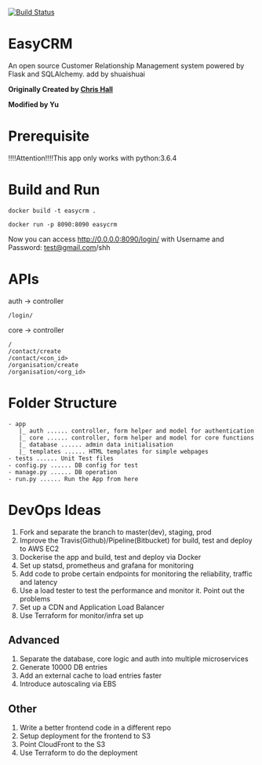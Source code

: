 [![Build Status](https://travis-ci.org/cghall/EasyCRM.svg?branch=master)](https://travis-ci.org/cghall/EasyCRM)

# EasyCRM

An open source Customer Relationship Management system powered by Flask and SQLAlchemy.
add by shuaishuai

**Originally Created by [Chris Hall](www.chrishall.io)**

**Modified by Yu**

# Prerequisite

!!!!Attention!!!!This app only works with python:3.6.4

# Build and Run

```
docker build -t easycrm .
```

```
docker run -p 8090:8090 easycrm
```

Now you can access http://0.0.0.0:8090/login/ with Username and Password: test@gmail.com/shh

# APIs

auth -> controller

```
/login/
```

core -> controller

```
/
/contact/create
/contact/<con_id>
/organisation/create
/organisation/<org_id>
```

# Folder Structure

```
- app
   |_ auth ...... controller, form helper and model for authentication
   |_ core ...... controller, form helper and model for core functions
   |_ database ...... admin data initialisation
   |_ templates ...... HTML templates for simple webpages
- tests ...... Unit Test files
- config.py ...... DB config for test
- manage.py ...... DB operation
- run.py ...... Run the App from here
```

# DevOps Ideas

1. Fork and separate the branch to master(dev), staging, prod
2. Improve the Travis(Github)/Pipeline(Bitbucket) for build, test and deploy to AWS EC2
3. Dockerise the app and build, test and deploy via Docker
4. Set up statsd, prometheus and grafana for monitoring
5. Add code to probe certain endpoints for monitoring the reliability, traffic and latency
6. Use a load tester to test the performance and monitor it. Point out the problems
7. Set up a CDN and Application Load Balancer
8. Use Terraform for monitor/infra set up

## Advanced

1. Separate the database, core logic and auth into multiple microservices
2. Generate 10000 DB entries
3. Add an external cache to load entries faster
4. Introduce autoscaling via EBS

## Other

1. Write a better frontend code in a different repo
2. Setup deployment for the frontend to S3
3. Point CloudFront to the S3
4. Use Terraform to do the deployment
